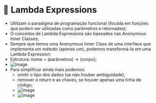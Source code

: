 # :memo: Lambda Expressions

- Utilizam o paradigma de programação funcional (focada em funções que podem ser utilizadas como parâmetros e retornadas);
- O conceitos de Lambda Expressions são baseados nas Anonymous Inner Classes;
- Sempre que temos uma Anonymous Inner Class de uma interface que implementa um método (apenas um), podemos transformá-la em uma Lambda Expression;
- Estrutura: nome = (parâmetros) -> {corpo};
- ![image](https://user-images.githubusercontent.com/101933646/231168972-13060757-e2a6-44c7-bdee-108e488d6060.png)
- Para simplificar ainda mais podemos:
  - omitir o tipo dos dados (se não houber ambiguidade);
  - remover o return e as chaves, se houver apenas uma linha de código;
  - ![image](https://user-images.githubusercontent.com/101933646/231170957-11d0124e-205a-483d-958e-dc129302b61e.png)
  - ![image](https://user-images.githubusercontent.com/101933646/231171410-3371c353-59bc-4b51-a1fa-7801e95e47bb.png)


